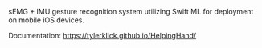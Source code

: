 sEMG + IMU gesture recognition system utilizing Swift ML for deployment on mobile iOS devices.


Documentation: https://tylerklick.github.io/HelpingHand/

